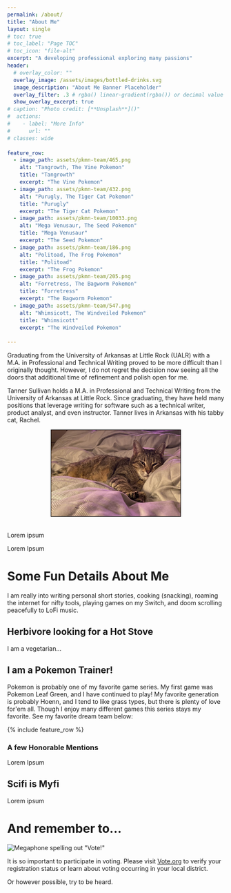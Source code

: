 ```yaml
---
permalink: /about/
title: "About Me"
layout: single
# toc: true
# toc_label: "Page TOC"
# toc_icon: "file-alt"
excerpt: "A developing professional exploring many passions"
header:
  # overlay_color: ""
  overlay_image: /assets/images/bottled-drinks.svg
  image_description: "About Me Banner Placeholder"
  overlay_filter: .3 # rgba() linear-gradient(rgba()) or decimal value for black
  show_overlay_excerpt: true
# caption: "Photo credit: [**Unsplash**]()"
#  actions:
#    - label: "More Info"
#      url: ""
# classes: wide

feature_row:
  - image_path: assets/pkmn-team/465.png
    alt: "Tangrowth, The Vine Pokemon"
    title: "Tangrowth"
    excerpt: "The Vine Pokemon"
  - image_path: assets/pkmn-team/432.png
    alt: "Purugly, The Tiger Cat Pokemon"
    title: "Purugly"
    excerpt: "The Tiger Cat Pokemon"
  - image_path: assets/pkmn-team/10033.png
    alt: "Mega Venusaur, The Seed Pokemon"
    title: "Mega Venusaur"
    excerpt: "The Seed Pokemon"
  - image_path: assets/pkmn-team/186.png
    alt: "Politoad, The Frog Pokemon"
    title: "Politoad"
    excerpt: "The Frog Pokemon"
  - image_path: assets/pkmn-team/205.png
    alt: "Forretress, The Bagworm Pokemon"
    title: "Forretress"
    excerpt: "The Bagworm Pokemon"
  - image_path: assets/pkmn-team/547.png
    alt: "Whimsicott, The Windveiled Pokemon"
    title: "Whimsicott"
    excerpt: "The Windveiled Pokemon"

---
```

Graduating from the University of Arkansas at Little Rock (UALR) with a M.A. in Professional and Technical Writing proved to be more difficult than I originally thought. However, I do not regret the decision now seeing all the doors that additional time of refinement and polish open for me.


Tanner Sullivan holds a M.A. in Professional and Technical Writing from the University of Arkansas at Little Rock. Since graduating, they have held many positions that leverage writing for software such as a technical writer, product analyst, and even instructor. Tanner lives in Arkansas with his tabby cat, Rachel.

<center><img src="/assets/images/Rachel.jpeg" width="300" height="200" alt="Rachel, the friendliest cat" style="border: 1px solid black;"></center>

<br/>

Lorem ipsum

Lorem Ipsum

# Some Fun Details About Me

I am really into writing personal short stories, cooking (snacking), roaming the internet for nifty tools, playing games on my Switch, and doom scrolling peacefully to LoFi music.

## Herbivore looking for a Hot Stove

I am a vegetarian...

## I am a Pokemon Trainer!

Pokemon is probably one of my favorite game series. My first game was Pokemon Leaf Green, and I have continued to play! My favorite generation is probably Hoenn, and I tend to like grass types, but there is plenty of love for'em all. Though I enjoy many different games this series stays my favorite. See my favorite dream team below:

{% include feature_row %}

### A few Honorable Mentions

Lorem Ipsum

## Scifi is Myfi

Lorem ipsum

# And remember to...

![Megaphone spelling out "Vote!"](/assets/images/vote.svg)

It is so important to participate in voting. Please visit [Vote.org](https://www.vote.org) to verify your registration status or learn about voting occurring in your local district.

Or however possible, try to be heard.
